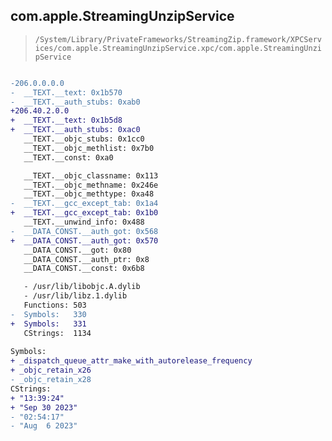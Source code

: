 ## com.apple.StreamingUnzipService

> `/System/Library/PrivateFrameworks/StreamingZip.framework/XPCServices/com.apple.StreamingUnzipService.xpc/com.apple.StreamingUnzipService`

```diff

-206.0.0.0.0
-  __TEXT.__text: 0x1b570
-  __TEXT.__auth_stubs: 0xab0
+206.40.2.0.0
+  __TEXT.__text: 0x1b5d8
+  __TEXT.__auth_stubs: 0xac0
   __TEXT.__objc_stubs: 0x1cc0
   __TEXT.__objc_methlist: 0x7b0
   __TEXT.__const: 0xa0

   __TEXT.__objc_classname: 0x113
   __TEXT.__objc_methname: 0x246e
   __TEXT.__objc_methtype: 0xa48
-  __TEXT.__gcc_except_tab: 0x1a4
+  __TEXT.__gcc_except_tab: 0x1b0
   __TEXT.__unwind_info: 0x488
-  __DATA_CONST.__auth_got: 0x568
+  __DATA_CONST.__auth_got: 0x570
   __DATA_CONST.__got: 0x80
   __DATA_CONST.__auth_ptr: 0x8
   __DATA_CONST.__const: 0x6b8

   - /usr/lib/libobjc.A.dylib
   - /usr/lib/libz.1.dylib
   Functions: 503
-  Symbols:   330
+  Symbols:   331
   CStrings:  1134
 
Symbols:
+ _dispatch_queue_attr_make_with_autorelease_frequency
+ _objc_retain_x26
- _objc_retain_x28
CStrings:
+ "13:39:24"
+ "Sep 30 2023"
- "02:54:17"
- "Aug  6 2023"

```
